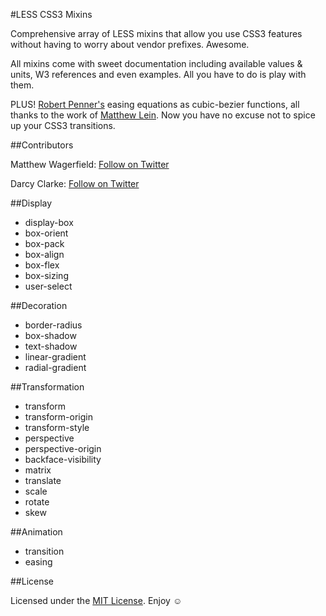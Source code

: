 #LESS CSS3 Mixins

Comprehensive array of LESS mixins that allow you use CSS3 features without having to worry about vendor prefixes. Awesome.

All mixins come with sweet documentation including available values & units, W3 references and even examples. All you have to do is play with them.

PLUS! [Robert Penner's](http://robertpenner.com/) easing equations as cubic-bezier functions, all thanks to the work of [Matthew Lein](http://matthewlein.com/ceaser/). Now you have no excuse not to spice up your CSS3 transitions.

##Contributors

Matthew Wagerfield: [Follow on Twitter](https://twitter.com/#!/mwagerfield)

Darcy Clarke: [Follow on Twitter](https://twitter.com/#!/darcy_clarke)

##Display

* display-box
* box-orient
* box-pack
* box-align
* box-flex
* box-sizing
* user-select

##Decoration

* border-radius
* box-shadow
* text-shadow
* linear-gradient
* radial-gradient

##Transformation

* transform
* transform-origin
* transform-style
* perspective
* perspective-origin
* backface-visibility
* matrix
* translate
* scale
* rotate
* skew

##Animation

* transition
* easing

##License

Licensed under the [MIT License](http://www.opensource.org/licenses/mit-license.php). Enjoy ☺